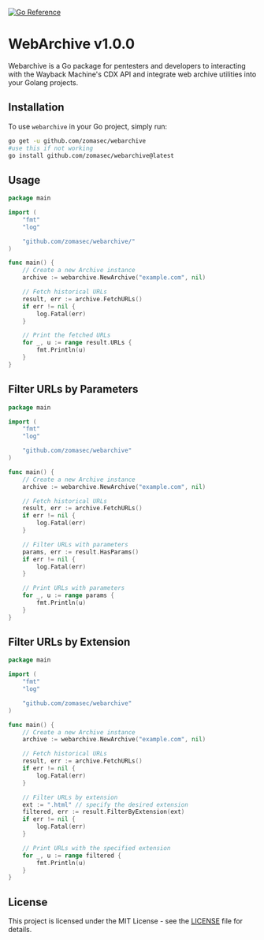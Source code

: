 [![Go Reference](https://pkg.go.dev/badge/github.com/zomasec/webarchive.svg)](https://pkg.go.dev/github.com/zomasec/webarchive)
# WebArchive v1.0.0
Webarchive is a Go package for pentesters and developers to interacting with the Wayback Machine's CDX API and integrate web archive utilities into your Golang projects.

## Installation

To use `webarchive` in your Go project, simply run:

```bash
go get -u github.com/zomasec/webarchive
#use this if not working
go install github.com/zomasec/webarchive@latest 
```

## Usage 

```go
package main

import (
	"fmt"
	"log"

	"github.com/zomasec/webarchive/"
)

func main() {
	// Create a new Archive instance
	archive := webarchive.NewArchive("example.com", nil)

	// Fetch historical URLs
	result, err := archive.FetchURLs()
	if err != nil {
		log.Fatal(err)
	}

	// Print the fetched URLs
	for _, u := range result.URLs {
		fmt.Println(u)
	}
}

```
## Filter URLs by Parameters
```go 
package main

import (
	"fmt"
	"log"

	"github.com/zomasec/webarchive"
)

func main() {
	// Create a new Archive instance
	archive := webarchive.NewArchive("example.com", nil)

	// Fetch historical URLs
	result, err := archive.FetchURLs()
	if err != nil {
		log.Fatal(err)
	}

	// Filter URLs with parameters
	params, err := result.HasParams()
	if err != nil {
		log.Fatal(err)
	}

	// Print URLs with parameters
	for _, u := range params {
		fmt.Println(u)
	}
}
```
## Filter URLs by Extension
```go
package main

import (
	"fmt"
	"log"

	"github.com/zomasec/webarchive"
)

func main() {
	// Create a new Archive instance
	archive := webarchive.NewArchive("example.com", nil)

	// Fetch historical URLs
	result, err := archive.FetchURLs()
	if err != nil {
		log.Fatal(err)
	}

	// Filter URLs by extension
	ext := ".html" // specify the desired extension
	filtered, err := result.FilterByExtension(ext)
	if err != nil {
		log.Fatal(err)
	}

	// Print URLs with the specified extension
	for _, u := range filtered {
		fmt.Println(u)
	}
}
```
## License

This project is licensed under the MIT License - see the [LICENSE](LICENSE) file for details.

